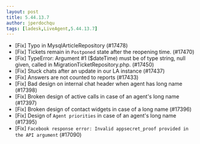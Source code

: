 ```yaml
---
layout: post
title: 5.44.13.7
author: jperdochqu
tags: [ladesk,LiveAgent,5.44.13.7]
---
```

- [Fix] Typo in MysqlArticleRepository (#17478)
- [Fix] Tickets remain in `Postponed` state after the reopening time. (#17470)
- [Fix] TypeError: Argument #1 ($dateTime) must be of type string, null given, called in MigrationTicketRepository.php. (#17450)
- [Fix] Stuck chats after an update in our LA instance (#17437)
- [Fix] Answers are not counted to reports (#17433)
- [Fix] Bad design on internal chat header when agent has long name (#17398)
- [Fix] Broken design of active calls in case of an agent's long name (#17397)
- [Fix] Broken design of contact widgets in case of a long name (#17396)
- [Fix] Design of `Agent priorities` in case of an agent's long name (#17395)
- [Fix] `Facebook response error: Invalid appsecret_proof provided in the API argument` (#17090)